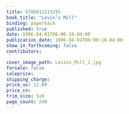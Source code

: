 ```yaml
---
title: 9780811213295
book_title: "Levin’s Mill"
binding: paperback
published: true
date: 1996-04-01T06:00:18-04:00
publication_date: 1996-04-01T06:00:18-04:00
show_in_forthcoming: false
contributors:

cover_image_path: Levins_Mill_2.jpg
forsale: false
saleprice:
shipping_charge:
price_us: 12.00
price_cn:
trim_size: 5x8
page_count: 240
---
```


